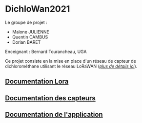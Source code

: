 # DichloWan2021

Le groupe de projet : 
- Malone JULIENNE
- Quentin CAMBUS
- Dorian BARET

Enceignant : Bernard Tourancheau, UGA

Ce projet consiste en la mise en place d'un réseau de capteur de dichlorométhane utilisant le réseau LoRaWAN
([*plus de détails ici*](docs/DetailProjet.md)).

## [Documentation Lora](docs/README.md) 

## [Documentation des capteurs](capteur/README.md)

## [Documentation de l'application](app/README.md)

